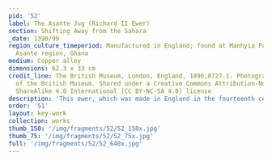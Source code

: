 ```yaml
---
pid: '52'
label: The Asante Jug (Richard II Ewer)
section: Shifting Away from the Sahara
_date: 1390/99
region_culture_timeperiod: Manufactured in England; found at Manhyia Palace, Kumase,
  Asante region, Ghana
medium: Copper alloy
dimensions: 62.3 x 33 cm
credit_line: The British Museum, London, England, 1896,0727.1. Photograph &copy; The Trustees
  of the British Museum. Shared under a Creative Commons Attribution-NonCommercial-
  ShareAlike 4.0 International (CC BY-NC-SA 4.0) license
description: 'This ewer, which was made in England in the fourteenth century, was taken by the British from Kumase, the capital of the Asante Kingdom, during the Anglo-Asante War of 1896. It is embellished with heraldic motifs and Lombardic inscriptions. The royal arms of England on the front of the jug reference the reigns of both Edward III and Richard II, but the badges on the lid depicting a stag indicate that it was produced during Richard’s reign, specifically between 1390 and 1400. The ewer might have traveled across Saharan trade routes soon after it was made, or it might have been imported to Asante at a later time through trade along the Atlantic coast.'
order: '51'
layout: key-work
collection: works
thumb_150: '/img/fragments/52/52_150x.jpg'
thumb_75: '/img/fragments/52/52_75x.jpg'
full: '/img/fragments/52/52_640x.jpg'
---
```

